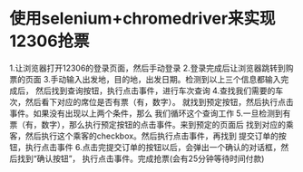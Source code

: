 # 使用selenium+chromedriver来实现12306抢票

1.让浏览器打开12306的登录页面，然后手动登录
2.登录完成后让浏览器跳转到购票的页面
3.手动输入出发地，目的地，出发日期。检测到以上三个信息都输入完成后，
    然后找到查询按钮，执行点击事件，进行车次查询
4.查找我们需要的车次，然后看下对应的席位是否有票（有，数字）。
    就找到预定按钮，然后执行点击事件。如果没有出现以上两个条件，那么
    我们循环这个查询工作
5.一旦检测到有票（有，数字），那么执行预定按钮的点击事件。来到预定的页面后
    找到对应的乘客，然后执行这个乘客的checkbox。然后执行点击事件，再找到
    提交订单的按钮，执行点击事件
6.点击完提交订单的按钮以后，会弹出一个确认的对话框，然后找到“确认按钮”，
    执行点击事件。完成抢票(会有25分钟等待时间付款)